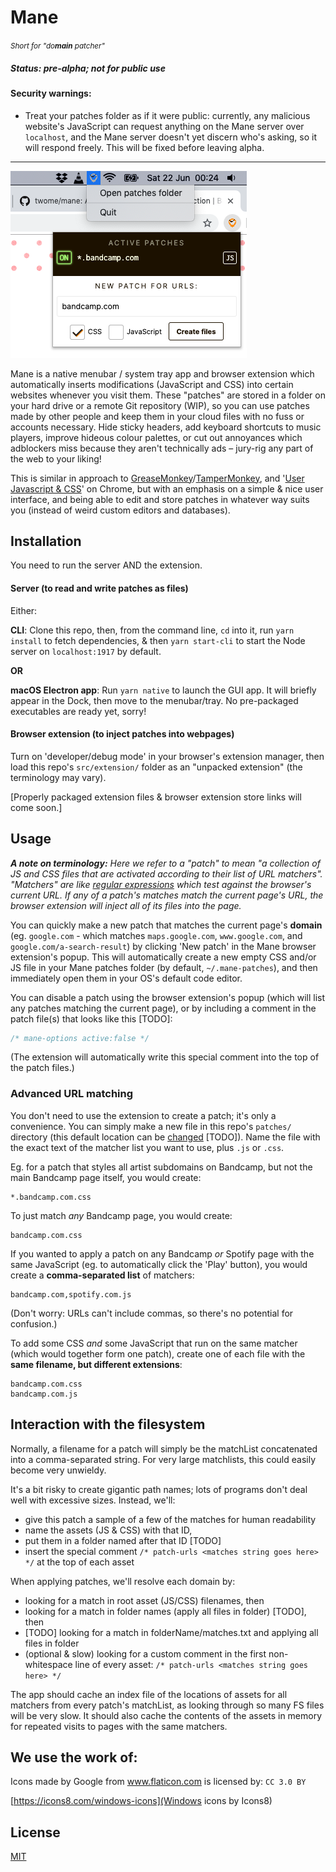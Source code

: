 # Mane

<small><i>Short for "do<b>main</b> patcher"</i></small>

##### Status: pre-alpha; not for public use

#### Security warnings:

- Treat your patches folder as if it were public: currently, any malicious website's JavaScript can request anything on the Mane server over `localhost`, and the Mane server doesn't yet discern who's asking, so it will respond freely. This will be fixed before leaving alpha.

---

![Mane screenshot on macOS](./docs/2019-06-22_mane-screenshot.png)

Mane is a native menubar / system tray app and browser extension which automatically inserts modifications (JavaScript and CSS) into certain websites whenever you visit them. These "patches" are stored in a folder on your hard drive or a remote Git repository (WIP), so you can use patches made by other people and keep them in your cloud files with no fuss or accounts necessary. Hide sticky headers, add keyboard shortcuts to music players, improve hideous colour palettes, or cut out annoyances which adblockers miss because they aren't technically ads – jury-rig any part of the web to your liking!

This is similar in approach to [GreaseMonkey](https://addons.mozilla.org/en-US/firefox/addon/greasemonkey/)/[TamperMonkey](https://chrome.google.com/webstore/detail/tampermonkey/dhdgffkkebhmkfjojejmpbldmpobfkfo), and '[User Javascript & CSS](https://chrome.google.com/webstore/detail/user-javascript-and-css/nbhcbdghjpllgmfilhnhkllmkecfmpld)' on Chrome, but with an emphasis on a simple & nice user interface, and being able to edit and store patches in whatever way suits you (instead of weird custom editors and databases).

## Installation

You need to run the server AND the extension.

#### Server (to read and write patches as files)

Either:

**CLI**: Clone this repo, then, from the command line, `cd` into it, run `yarn install` to fetch dependencies, & then `yarn start-cli` to start the Node server on `localhost:1917` by default.

**OR**

**macOS Electron app**: Run `yarn native` to launch the GUI app. It will briefly appear in the Dock, then move to the menubar/tray. No pre-packaged executables are ready yet, sorry!

#### Browser extension (to inject patches into webpages) 

Turn on 'developer/debug mode' in your browser's extension manager, then load this repo's `src/extension/` folder as an "unpacked extension" (the terminology may vary).

[Properly packaged extension files & browser extension store links will come soon.]

## Usage

<i>**A note on terminology:** Here we refer to a "patch" to mean "a collection of JS and CSS files that are activated according to their list of URL matchers". "Matchers" are like [regular expressions](https://regexr.com/) which test against the browser's current URL. If any of a patch's matches match the current page's URL, the browser extension will inject all of its files into the page.</i>

You can quickly make a new patch that matches the current page's **domain** (eg. `google.com` - which matches `maps.google.com`, `www.google.com`, and `google.com/a-search-result`) by clicking 'New patch' in the Mane browser extension's popup. This will automatically create a new empty CSS and/or JS file in your Mane patches folder (by default, `~/.mane-patches`), and then immediately open them in your OS's default code editor.

You can disable a patch using the browser extension's popup (which will list any patches matching the current page), or by including a comment in the patch file(s) that looks like this [TODO]:

```javascript
/* mane-options active:false */
```

(The extension will automatically write this special comment into the top of the patch files.)

### Advanced URL matching

You don't need to use the extension to create a patch; it's only a convenience. You can simply make a new file in this repo's `patches/` directory (this default location can be [changed](#configuration) [TODO]). Name the file with the exact text of the matcher list you want to use, plus `.js` or `.css`.

Eg. for a patch that styles all artist subdomains on Bandcamp, but not the main Bandcamp page itself, you would create:

```
*.bandcamp.com.css
```

To just match *any* Bandcamp page, you would create:

```
bandcamp.com.css
```

If you wanted to apply a patch on any Bandcamp *or* Spotify page with the same JavaScript (eg. to automatically click the 'Play' button), you would create a **comma-separated list** of matchers:

```
bandcamp.com,spotify.com.js
```

(Don't worry: URLs can't include commas, so there's no potential for confusion.)

To add some CSS *and* some JavaScript that run on the same matcher (which would together form one patch), create one of each file with the **same filename, but different extensions**:

```
bandcamp.com.css
bandcamp.com.js
```

## Interaction with the filesystem

Normally, a filename for a patch will simply be the matchList concatenated into a comma-separated string. For very large matchlists, this could easily become very unwieldy.

It's a bit risky to create gigantic path names; lots of programs don't deal well with excessive sizes. Instead, we'll: 
	
- give this patch a sample of a few of the matches for human readability
- name the assets (JS & CSS) with that ID,
- put them in a folder named after that ID [TODO]
- insert the special comment `/* patch-urls <matches string goes here> */` at the top of each asset

When applying patches, we'll resolve each domain by:
	
- looking for a match in root asset (JS/CSS) filenames, then
- looking for a match in folder names (apply all files in folder) [TODO], then
- [TODO] looking for a match in folderName/matches.txt and applying all files in folder
- (optional & slow) looking for a custom comment in the first non-whitespace line of every asset: `/* patch-urls <matches string goes here> */`

The app should cache an index file of the locations of assets for all matchers from every patch's matchList, as looking through so many FS files will be very slow. It should also cache the contents of the assets in memory for repeated visits to pages with the same matchers.

## We use the work of:

Icons made by Google from www.flaticon.com is licensed by: `CC 3.0 BY`

[https://icons8.com/windows-icons](Windows icons by Icons8)

## License

[MIT](https://opensource.org/licenses/MIT)
